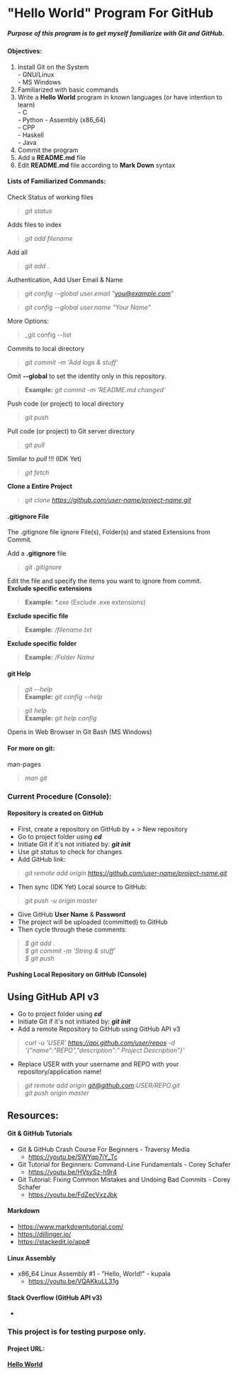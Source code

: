 # "Hello World" Program For GitHub

##### Purpose of this program is to get myself familiarize with Git and GitHub.

#### Objectives:  
01. Install Git on the System  
          - GNU/Linux  
          - MS Windows
02. Familiarized with basic commands
03. Write a **Hello World** program in known languages (or have intention to learn)    
          - C  
          - Python
          - Assembly (x86_64)  
          - CPP  
          - Haskell  
          - Java  
04. Commit the program
05. Add a **README.md** file
06. Edit **README.md** file according to **Mark Down** syntax

#### Lists of Familiarized Commands:

Check Status of working files
>_git status_  

Adds files to index
>_git add filename_  

Add all
>_git add ._

Authentication, Add User Email & Name
>_git config --global user.email "you@example.com"_

>_git config --global user.name "Your Name"_

More Options:
>_git config --list

Commits to local directory
> _git commit -m 'Add logs & stuff'_

Omit **--global** to set the identity only in this repository.
>**Example:** _git commit -m 'README.md changed'_  

Push code (or project) to local directory
>_git push_  

Pull code (or project) to Git server directory
>_git pull_  

Similar to _pull_ !!! (IDK Yet)
>_git fetch_  

**Clone a Entire Project**
>_git clone https://github.com/user-name/project-name.git_  

#### .gitignore File
The .gitignore file ignore File(s), Folder(s) and stated Extensions from Commit.  

Add a **.gitignore** file
>_git .gitignore_

Edit the file and specify the items you want to ignore from commit.  
**Exclude specific extensions**  
>**Example:** _*.exe_  (Exclude .exe extensions)  

**Exclude specific file**  
>**Example:** _/filename.txt_  

**Exclude specific folder**  
>**Example:** _/Folder Name_  

#### git Help  
>_git <verb> --help_  
>**Example:** _git config --help_  

>_git help <verb>_  
>**Example:** _git help config_  

Opens in Web Browser in Git Bash (MS Windows)  

#### For more on git:
man-pages
>_man git_  

### Current Procedure (Console):  

#### Repository is created on GitHub  
- First, create a repository on GitHub by + > New repository
- Go to project folder using **_cd_**  
- Initiate Git if it's not initiated by: **_git init_**
- Use _git status_ to check for changes   
- Add GitHub link:  
>_git remote add origin https://github.com/user-name/project-name.git_  
- Then sync (IDK Yet) Local source to GitHub:  
>_git push -u origin master_  
- Give GitHub **User Name** & **Password**  
- The project will be uploaded (committed) to GitHub  
- Then cycle through these comments:  
>_$ git add ._  
>_$ git commit -m 'String & stuff'_  
>_$ git push_  

#### Pushing Local Repository on GitHub (Console)  
## Using GitHub API v3

- Go to project folder using **_cd_**  
- Initiate Git if it's not initiated by: **_git init_**  
- Add a remote Repository to GitHub using GitHub API v3
>_curl -u 'USER' https://api.github.com/user/repos -d '{"name":"REPO","description":" Project Description"}'_  
- Replace USER with your username and REPO with your repository/application name!
>_git remote add origin git@github.com:USER/REPO.git_  
>_git push origin master_

## Resources:
#### Git & GitHub Tutorials  
- Git & GitHub Crash Course For Beginners - Traversy Media  
  - https://youtu.be/SWYqp7iY_Tc  
- Git Tutorial for Beginners: Command-Line Fundamentals - Corey Schafer  
  - https://youtu.be/HVsySz-h9r4  
- Git Tutorial: Fixing Common Mistakes and Undoing Bad Commits - Corey Schafer  
  - https://youtu.be/FdZecVxzJbk  
#### Markdown  
- https://www.markdowntutorial.com/  
- https://dillinger.io/    
- https://stackedit.io/app#  
#### Linux Assembly  
- x86_64 Linux Assembly #1 - "Hello, World!" - kupala
  - https://youtu.be/VQAKkuLL31g  

#### Stack Overflow (GitHub API v3)
-

### This project is for testing purpose only.

#### Project URL:
[**Hello World**](https://github.com/mh1011/hello-world)
